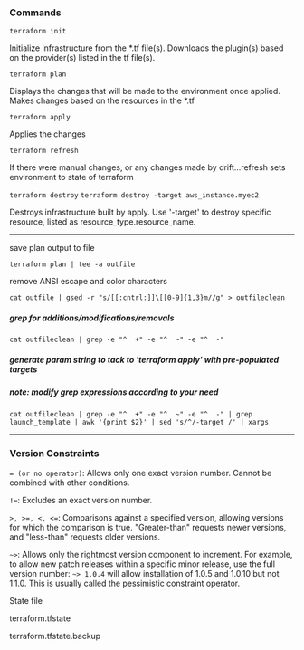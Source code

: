 ### Commands

`terraform init` 

Initialize infrastructure from the *.tf file(s).  Downloads the plugin(s) based on the provider(s) listed in the tf file(s).

`terraform plan` 

Displays the changes that will be made to the environment once applied. Makes changes based on the resources in the *.tf

`terraform apply` 

Applies the changes 

`terraform refresh` 

If there were manual changes, or any changes made by drift...refresh sets environment to state of terraform

`terraform destroy` 
`terraform destroy -target aws_instance.myec2`

Destroys infrastructure built by apply.  Use '-target' to destroy specific resource, listed as resource_type.resource_name.

__________________________________________________________________________________________________________________


save plan output to file

`terraform plan | tee -a outfile`

remove ANSI escape and color characters

`cat outfile | gsed -r "s/[[:cntrl:]]\[[0-9]{1,3}m//g" > outfileclean`

##### grep for additions/modifications/removals

`cat outfileclean | grep -e "^  +" -e "^  ~" -e "^  -"`

##### generate param string to tack to 'terraform apply' with pre-populated targets
##### note: modify grep expressions according to your need

`cat outfileclean | grep -e "^  +" -e "^  ~" -e "^  -" | grep launch_template | awk '{print $2}' | sed 's/^/-target /' | xargs`

__________________________________________________________________________________________________________

### Version Constraints

`= (or no operator)`: Allows only one exact version number. Cannot be combined with other conditions.

`!=`: Excludes an exact version number.

`>, >=, <, <=`: Comparisons against a specified version, allowing versions for which the comparison is true. "Greater-than" requests newer versions, and "less-than" requests older versions.

`~>`: Allows only the rightmost version component to increment. For example, to allow new patch releases within a specific minor release, use the full version number: `~> 1.0.4` will allow installation of 1.0.5 and 1.0.10 but not 1.1.0. This is usually called the pessimistic constraint operator.



State file

terraform.tfstate

terraform.tfstate.backup


